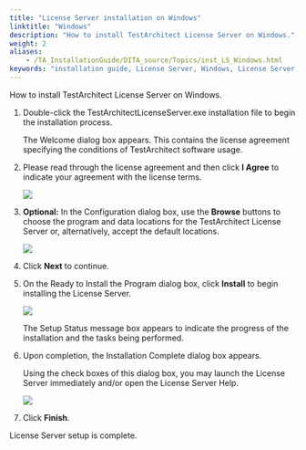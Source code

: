 ```yaml
--- 
title: "License Server installation on Windows"
linktitle: "Windows"
description: "How to install TestArchitect License Server on Windows."
weight: 2
aliases: 
    - /TA_InstallationGuide/DITA_source/Topics/inst_LS_Windows.html
keywords: "installation guide, License Server, Windows, License Server, installation guide, Windows"
---
```


How to install TestArchitect License Server on Windows.

1.  Double-click the TestArchitectLicenseServer.exe installation file to begin the installation process.

    The Welcome dialog box appears. This contains the license agreement specifying the conditions of TestArchitect software usage.

2.  Please read through the license agreement and then click **I Agree** to indicate your agreement with the license terms.

    ![](/images/TA_InstallationGuide/DITA_source/Images/install_LS_Wins_1.png)

3.  **Optional:** In the Configuration dialog box, use the **Browse** buttons to choose the program and data locations for the TestArchitect License Server or, alternatively, accept the default locations.

    ![](/images/TA_InstallationGuide/DITA_source/Images/install_LS_Wins_2.png)

4.  Click **Next** to continue.

5.  On the Ready to Install the Program dialog box, click **Install** to begin installing the License Server.

    ![](/images/TA_InstallationGuide/DITA_source/Images/install_LS_Wins_3.png)

    The Setup Status message box appears to indicate the progress of the installation and the tasks being performed.

6.  Upon completion, the Installation Complete dialog box appears.

    Using the check boxes of this dialog box, you may launch the License Server immediately and/or open the License Server Help.

    ![](/images/TA_InstallationGuide/DITA_source/Images/install_LS_Wins_4.png)

7.  Click **Finish**.


License Server setup is complete.


